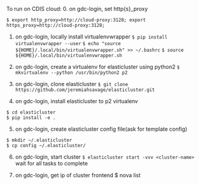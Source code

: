 To run on CDIS cloud:
0. on gdc-login, set http{s}_proxy
```
$ export http_proxy=http://cloud-proxy:3128; export https_proxy=http://cloud-proxy:3128;
```

1. on gdc-login, locally install virtualenvwrapper
```$ pip install virtualenvwrapper --user```
```$ echo "source ${HOME}/.local/bin/virtualenvwrapper.sh" >> ~/.bashrc```
```$ source ${HOME}/.local/bin/virtualenvwrapper.sh```


2. on gdc-login, create a virtualenv for elasticluster using python2
```$ mkvirtualenv --python /usr/bin/python2 p2```

3. on gdc-login, clone elasticluster
```$ git clone https://github.com/jeremiahsavage/elasticluster.git```

4. on gdc-login, install elasticluster to p2 virtualenv
```
$ cd elasticluster
$ pip install -e .
```

5. on gdc-login, create elasticluster config file(ask for template config)
```
$ mkdir ~/.elasticluster
$ cp config ~/.elasticluster/
```

6. on gdc-login, start cluster
```$ elasticluster start -vvv <cluster-name>```
wait for all tasks to complete

7. on gdc-login, get ip of cluster frontend
$ nova list
